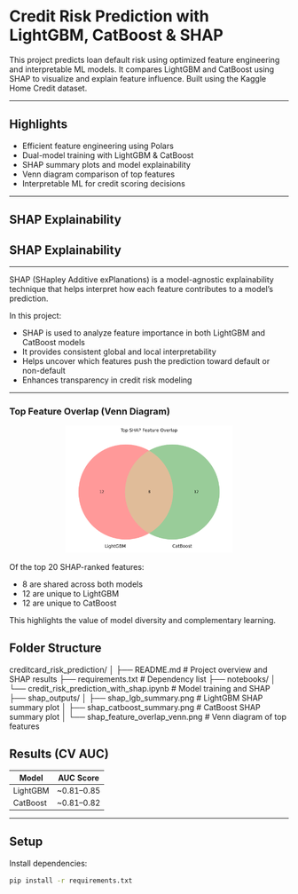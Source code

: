 # Credit Risk Prediction with LightGBM, CatBoost & SHAP

This project predicts loan default risk using optimized feature engineering and interpretable ML models. It compares LightGBM and CatBoost using SHAP to visualize and explain feature influence. Built using the Kaggle Home Credit dataset.

---

## Highlights

- Efficient feature engineering using Polars
- Dual-model training with LightGBM & CatBoost
- SHAP summary plots and model explainability
- Venn diagram comparison of top features
- Interpretable ML for credit scoring decisions

---

## SHAP Explainability

## SHAP Explainability

---

SHAP (SHapley Additive exPlanations) is a model-agnostic explainability technique that helps interpret how each feature contributes to a model’s prediction.

In this project:
- SHAP is used to analyze feature importance in both LightGBM and CatBoost models
- It provides consistent global and local interpretability
- Helps uncover which features push the prediction toward default or non-default
- Enhances transparency in credit risk modeling

---

### Top Feature Overlap (Venn Diagram)

<p align="center">
  <img src="shap_outputs/shap_feature_overlap_venn.png" width="60%">
</p>

Of the top 20 SHAP-ranked features:
- 8 are shared across both models
- 12 are unique to LightGBM
- 12 are unique to CatBoost  

This highlights the value of model diversity and complementary learning.

## Folder Structure

creditcard_risk_prediction/ │ ├── README.md # Project overview and SHAP results ├── requirements.txt # Dependency list ├── notebooks/ │ └── credit_risk_prediction_with_shap.ipynb # Model training and SHAP ├── shap_outputs/ │ ├── shap_lgb_summary.png # LightGBM SHAP summary plot │ ├── shap_catboost_summary.png # CatBoost SHAP summary plot │ └── shap_feature_overlap_venn.png # Venn diagram of top features

## Results (CV AUC)

| Model     | AUC Score     |
|-----------|---------------|
| LightGBM  | ~0.81–0.85    |
| CatBoost  | ~0.81–0.82    |

---

## Setup

Install dependencies:

```bash
pip install -r requirements.txt
